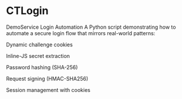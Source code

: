 # CTLogin

DemoService Login Automation
A Python script demonstrating how to automate a secure login flow that mirrors real-world patterns:

Dynamic challenge cookies

Inline-JS secret extraction

Password hashing (SHA-256)

Request signing (HMAC-SHA256)

Session management with cookies
